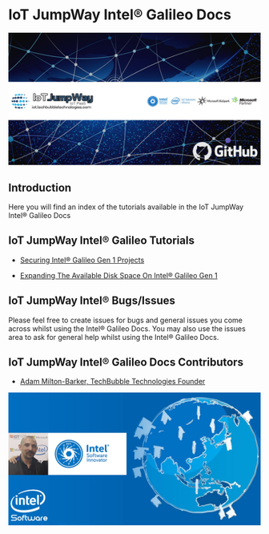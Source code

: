 # IoT JumpWay Intel® Galileo Docs

![TechBubble IoT JumpWay Docs](../../images/main/IoT-Jumpway.jpg)  

## Introduction

Here you will find an index of the tutorials available in the IoT JumpWay Intel® Galileo Docs

## IoT JumpWay Intel® Galileo Tutorials

- [Securing Intel® Galileo Gen 1 Projects](https://github.com/TechBubbleTechnologies/IoT-JumpWay-Intel-Examples/blob/master/Intel-Galileo/_DOCS/1-Security.md "Securing Intel® Galileo Gen 1 Projects")

- [Expanding The Available Disk Space On Intel® Galileo Gen 1](https://github.com/TechBubbleTechnologies/IoT-JumpWay-Intel-Examples/blob/master/Intel-Galileo/_DOCS/2-Expanding-Disk-Space.md "Expanding The Available Disk Space On Intel® Galileo Gen 1")

## IoT JumpWay Intel® Bugs/Issues

Please feel free to create issues for bugs and general issues you come across whilst using the Intel® Galileo Docs. You may also use the issues area to ask for general help whilst using the Intel® Galileo Docs.

## IoT JumpWay Intel® Galileo Docs Contributors

- [Adam Milton-Barker, TechBubble Technologies Founder](https://github.com/AdamMiltonBarker "Adam Milton-Barker, TechBubble Technologies Founder")

![Adam Milton-Barker,  Intel Software Innovator](../../images/main/Intel-Software-Innovator.jpg)  